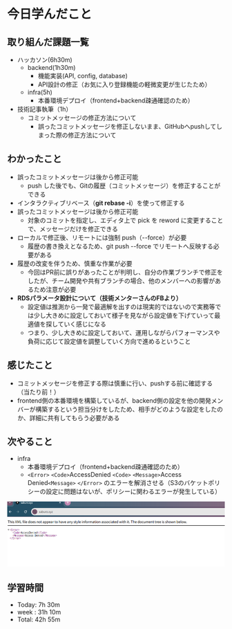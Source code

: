 # 今日学んだこと

## 取り組んだ課題一覧
- ハッカソン(6h30m)
    - backend(1h30m)
         - 機能実装(API, config, database)
         - API設計の修正（お気に入り登録機能の軽微変更が生じたため）
    - infra(5h)
         - 本番環境デプロイ（frontend+backend疎通確認のため）
- 技術記事執筆（1h）
    - コミットメッセージの修正方法について  
         -  誤ったコミットメッセージを修正しないまま、GitHubへpushしてしまった際の修正方法について

## わかったこと
- 誤ったコミットメッセージは後から修正可能
    - push した後でも、Gitの履歴（コミットメッセージ）を修正することができる
- インタラクティブリベース（**git rebase -i**）を使って修正する
- 誤ったコミットメッセージは後から修正可能
    - 対象のコミットを指定し、エディタ上で pick を reword に変更することで、メッセージだけを修正できる
- ローカルで修正後、リモートには強制 push（--force）が必要
    - 履歴の書き換えとなるため、git push --force でリモートへ反映する必要がある 
- 履歴の改変を伴うため、慎重な作業が必要
    - 今回はPR前に誤りがあったことが判明し、自分の作業ブランチで修正をしたが、チーム開発や共有ブランチの場合、他のメンバーへの影響があるため注意が必要
- **RDSパラメータ設計について（技術メンターさんのFBより）**
    - 設定値は推測から一発で最適解を出すのは現実的ではないので実務等では少し大きめに設定しておいて様子を見ながら設定値を下げていって最適値を探していく感じになる
    - つまり、少し大きめに設定しておいて、運用しながらパフォーマンスや負荷に応じて設定値を調整していく方向で進めるということ

## 感じたこと
- コミットメッセージを修正する際は慎重に行い、pushする前に確認する（当たり前！）
- frontend側の本番環境を構築しているが、backend側の設定を他の開発メンバーが構築するという担当分けをしたため、相手がどのような設定をしたのか、詳細に共有してもらう必要がある

## 次やること
- infra
    - 本番環境デプロイ（frontend+backend疎通確認のため）
    - `<Error>`
        `<Code>`AccessDenied `<Code>`
        `<Message>`Access Denied`<Message>`
      `</Error>`
    のエラーを解消させる（S3のバケットポリシーの設定に問題はないが、ポリシーに関わるエラーが発生している）

![alt text](/img/20250427.png)

## 学習時間
- Today: 7h 30m
- week : 31h 10m
- Total: 42h 55m